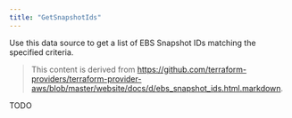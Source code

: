 ```yaml
---
title: "GetSnapshotIds"
---
```


<!-- WARNING: this file was generated by the Pulumi Terraform Bridge (tfgen) Tool. -->
<!-- Do not edit by hand unless you're certain you know what you are doing! -->

<style>
  table td p { margin-top: 0; margin-bottom: 0; }
</style>

Use this data source to get a list of EBS Snapshot IDs matching the specified
criteria.

> This content is derived from https://github.com/terraform-providers/terraform-provider-aws/blob/master/website/docs/d/ebs_snapshot_ids.html.markdown.


TODO

